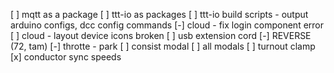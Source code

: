 [ ] mqtt as a package
[ ] ttt-io as packages
[ ] ttt-io build scripts - output arduino configs, dcc config commands
[-] cloud - fix login component error
[ ] cloud - layout device icons broken
[ ] usb extension cord
[-] REVERSE (72, tam)
[-] throtte - park
[ ] consist modal
[ ] all modals
[ ] turnout clamp
[x] conductor sync speeds

